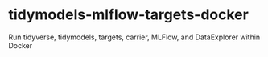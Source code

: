 # tidymodels-mlflow-targets-docker

Run tidyverse, tidymodels, targets, carrier, MLFlow, and DataExplorer within Docker
